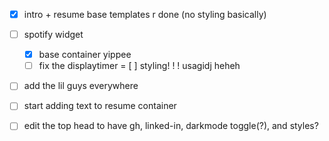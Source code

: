 - [x] intro + resume base templates r done (no styling basically)
- [ ] spotify widget
    - [x] base container yippee
    - [ ] fix the displaytimer
    = [ ] styling! ! ! usagidj heheh
- [ ] add the lil guys everywhere
- [ ] start adding text to resume container
- [ ] edit the top head to have gh, linked-in, darkmode toggle(?), and styles?
    